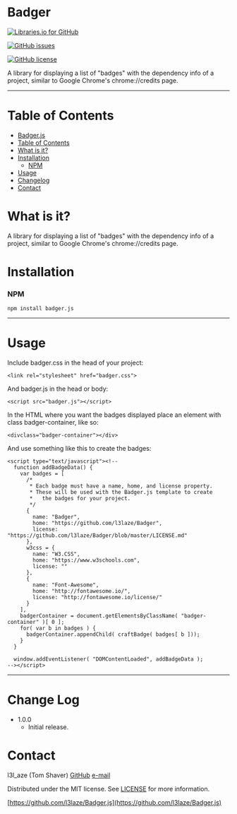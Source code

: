 Badger
======

  [![Libraries.io for GitHub](https://img.shields.io/librariesio/github/l3laze/Badger.js.svg)]()

  [![GitHub issues](https://img.shields.io/github/issues/l3laze/Badger.js.svg)](https://github.com/l3laze/Badger.js/issues)

  [![GitHub license](https://img.shields.io/badge/license-MIT-blue.svg)](https://raw.githubusercontent.com/l3laze/Badger.js/master/LICENSE.md)

  A library for displaying a list of "badges"
  with the dependency info of a project, similar
  to Google Chrome's chrome://credits page.

  ----

  Table of Contents
  =================


  * [Badger.js](#badger)
  * [Table of Contents](#table-of-contents)
  * [What is it?](#what-is-it)
  * [Installation](#installation)
    * [NPM](#npm)
  * [Usage](#usage)
  * [Changelog](#change-log)
  * [Contact](#contact)


  What is it?
  ==========

  A library for displaying a list of "badges"
  with the dependency info of a project, similar
  to Google Chrome's chrome://credits page.

  Installation
  ============

  ### NPM

    npm install badger.js

  ----

  Usage
  =====

  Include badger.css in the head of your project:

    <link rel="stylesheet" href="badger.css">


  And badger.js in the head or body:

    <script src="badger.js"></script>


  In the HTML where you want the badges displayed place an element with class badger-container, like so:

    <divclass="badger-container"></div>

  And use something like this to create the badges:

    <script type="text/javascript"><!--
      function addBadgeData() {
        var badges = [
          /*
           * Each badge must have a name, home, and license property.
           * These will be used with the Badger.js template to create
           *   the badges for your project.
           */
          {
            name: "Badger",
            home: "https://github.com/l3laze/Badger",
            license: "https://github.com/l3laze/Badger/blob/master/LICENSE.md"
          },
          w3css = {
            name: "W3.CSS",
            home: "https://www.w3schools.com",
            license: ""
          },
          {
            name: "Font-Awesome",
            home: "http://fontawesome.io/",
            license: "http://fontawesome.io/license/"
          }
        ],
        badgerContainer = document.getElementsByClassName( "badger-container" )[ 0 ];
        for( var b in badges ) {
          badgerContainer.appendChild( craftBadge( badges[ b ]));
        }
      }

      window.addEventListener( "DOMContentLoaded", addBadgeData );
    --></script>

  ----

  Change Log
  ==========

  * 1.0.0
    * Initial release.

  Contact
  =======

  l3l_aze (Tom Shaver)
  [GitHub](https://github.com/l3laze) [e-mail](mailto:l3l_aze@yahoo.com)

  Distributed under the MIT license. See [LICENSE](https://github.com/l3laze/Badger.js/blob/master/LICENSE.md) for more information.

  [https://github.com/l3laze/Badger.js](https://github.com/l3laze/Badger.js)
